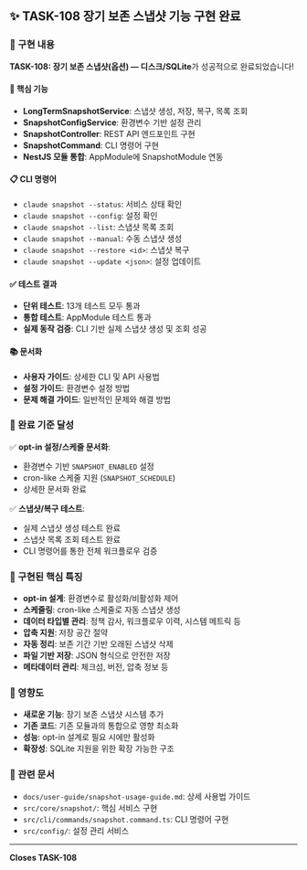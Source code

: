 ## ✨ TASK-108 장기 보존 스냅샷 기능 구현 완료

### 🎯 구현 내용

**TASK-108: 장기 보존 스냅샷(옵션) — 디스크/SQLite**가 성공적으로 완료되었습니다!

#### 🔧 핵심 기능
- **LongTermSnapshotService**: 스냅샷 생성, 저장, 복구, 목록 조회
- **SnapshotConfigService**: 환경변수 기반 설정 관리  
- **SnapshotController**: REST API 엔드포인트 구현
- **SnapshotCommand**: CLI 명령어 구현
- **NestJS 모듈 통합**: AppModule에 SnapshotModule 연동

#### 📋 CLI 명령어
- `claude snapshot --status`: 서비스 상태 확인
- `claude snapshot --config`: 설정 확인  
- `claude snapshot --list`: 스냅샷 목록 조회
- `claude snapshot --manual`: 수동 스냅샷 생성
- `claude snapshot --restore <id>`: 스냅샷 복구
- `claude snapshot --update <json>`: 설정 업데이트

#### ✅ 테스트 결과
- **단위 테스트**: 13개 테스트 모두 통과
- **통합 테스트**: AppModule 테스트 통과
- **실제 동작 검증**: CLI 기반 실제 스냅샷 생성 및 조회 성공

#### 📚 문서화
- **사용자 가이드**: 상세한 CLI 및 API 사용법
- **설정 가이드**: 환경변수 설정 방법
- **문제 해결 가이드**: 일반적인 문제와 해결 방법

### 🎉 완료 기준 달성

✅ **opt-in 설정/스케줄 문서화**: 
- 환경변수 기반 `SNAPSHOT_ENABLED` 설정
- cron-like 스케줄 지원 (`SNAPSHOT_SCHEDULE`)
- 상세한 문서화 완료

✅ **스냅샷/복구 테스트**:
- 실제 스냅샷 생성 테스트 완료
- 스냅샷 목록 조회 테스트 완료  
- CLI 명령어를 통한 전체 워크플로우 검증

### 🔧 구현된 핵심 특징

- **opt-in 설계**: 환경변수로 활성화/비활성화 제어
- **스케줄링**: cron-like 스케줄로 자동 스냅샷 생성
- **데이터 타입별 관리**: 정책 감사, 워크플로우 이력, 시스템 메트릭 등
- **압축 지원**: 저장 공간 절약
- **자동 정리**: 보존 기간 기반 오래된 스냅샷 삭제
- **파일 기반 저장**: JSON 형식으로 안전한 저장
- **메타데이터 관리**: 체크섬, 버전, 압축 정보 등

### 🚀 영향도

- **새로운 기능**: 장기 보존 스냅샷 시스템 추가
- **기존 코드**: 기존 모듈과의 통합으로 영향 최소화
- **성능**: opt-in 설계로 필요 시에만 활성화
- **확장성**: SQLite 지원을 위한 확장 가능한 구조

### 📝 관련 문서

- `docs/user-guide/snapshot-usage-guide.md`: 상세 사용법 가이드
- `src/core/snapshot/`: 핵심 서비스 구현
- `src/cli/commands/snapshot.command.ts`: CLI 명령어 구현
- `src/config/`: 설정 관리 서비스

---

**Closes TASK-108**
